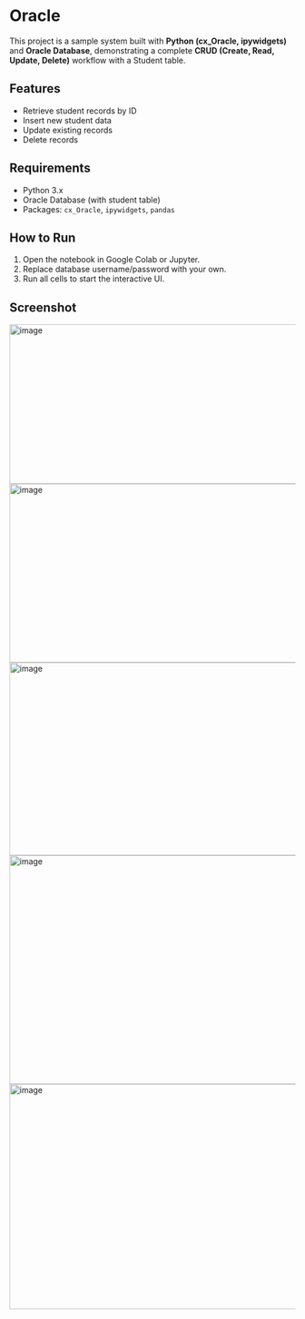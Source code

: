 # Oracle

This project is a sample system built with **Python (cx_Oracle, ipywidgets)** and **Oracle Database**, demonstrating a complete **CRUD (Create, Read, Update, Delete)** workflow with a Student table.

## Features
- Retrieve student records by ID
- Insert new student data
- Update existing records
- Delete records

## Requirements
- Python 3.x
- Oracle Database (with student table)
- Packages: `cx_Oracle`, `ipywidgets`, `pandas`

## How to Run
1. Open the notebook in Google Colab or Jupyter.
2. Replace database username/password with your own.
3. Run all cells to start the interactive UI.

## Screenshot
<img width="816" height="281" alt="image" src="https://github.com/user-attachments/assets/80c12189-d0ef-485e-a1dc-adee0a95f992" />
<img width="850" height="315" alt="image" src="https://github.com/user-attachments/assets/898760aa-7456-4939-b6a2-6f89cc51ed81" />
<img width="801" height="340" alt="image" src="https://github.com/user-attachments/assets/c0f922aa-1026-4735-ac72-9ae153eb92bb" />
<img width="817" height="403" alt="image" src="https://github.com/user-attachments/assets/d98ba00d-3f77-4ea7-bbb1-c91b4066929b" />
<img width="831" height="397" alt="image" src="https://github.com/user-attachments/assets/d7e5f071-bbb8-4454-b912-fa458c579327" />




